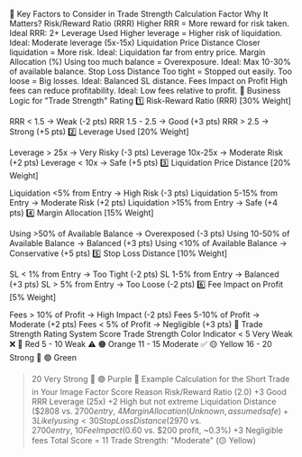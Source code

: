 📌 Key Factors to Consider in Trade Strength Calculation
Factor	Why It Matters?
Risk/Reward Ratio (RRR)	Higher RRR = More reward for risk taken. Ideal RRR: 2+
Leverage Used	Higher leverage = Higher risk of liquidation. Ideal: Moderate leverage (5x-15x)
Liquidation Price Distance	Closer liquidation = More risk. Ideal: Liquidation far from entry price.
Margin Allocation (%)	Using too much balance = Overexposure. Ideal: Max 10-30% of available balance.
Stop Loss Distance	Too tight = Stopped out easily. Too loose = Big losses. Ideal: Balanced SL distance.
Fees Impact on Profit	High fees can reduce profitability. Ideal: Low fees relative to profit.
🔹 Business Logic for "Trade Strength" Rating
1️⃣ Risk-Reward Ratio (RRR) [30% Weight]

RRR < 1.5 → Weak (-2 pts)
RRR 1.5 - 2.5 → Good (+3 pts)
RRR > 2.5 → Strong (+5 pts)
2️⃣ Leverage Used [20% Weight]

Leverage > 25x → Very Risky (-3 pts)
Leverage 10x-25x → Moderate Risk (+2 pts)
Leverage < 10x → Safe (+5 pts)
3️⃣ Liquidation Price Distance [20% Weight]

Liquidation <5% from Entry → High Risk (-3 pts)
Liquidation 5-15% from Entry → Moderate Risk (+2 pts)
Liquidation >15% from Entry → Safe (+4 pts)
4️⃣ Margin Allocation [15% Weight]

Using >50% of Available Balance → Overexposed (-3 pts)
Using 10-50% of Available Balance → Balanced (+3 pts)
Using <10% of Available Balance → Conservative (+5 pts)
5️⃣ Stop Loss Distance [10% Weight]

SL < 1% from Entry → Too Tight (-2 pts)
SL 1-5% from Entry → Balanced (+3 pts)
SL > 5% from Entry → Too Loose (-2 pts)
6️⃣ Fee Impact on Profit [5% Weight]

Fees > 10% of Profit → High Impact (-2 pts)
Fees 5-10% of Profit → Moderate (+2 pts)
Fees < 5% of Profit → Negligible (+3 pts)
🔹 Trade Strength Rating System
Score	Trade Strength	Color Indicator
< 5	Very Weak ❌	🔴 Red
5 - 10	Weak ⚠️	🟠 Orange
11 - 15	Moderate ✅	🟡 Yellow
16 - 20	Strong 💪	🟢 Green
> 20	Very Strong 🚀	🟣 Purple
🔹 Example Calculation for the Short Trade in Your Image
Factor	Score	Reason
Risk/Reward Ratio (2.0)	+3	Good RRR
Leverage (25x)	+2	High but not extreme
Liquidation Distance ($2808 vs. $2700 entry, ~4% away)	-3	Too close to entry (High risk)
Margin Allocation (Unknown, assumed safe)	+3	Likely using <30% balance
Stop Loss Distance ($2970 vs. $2700 entry, ~10% away)	+3	Balanced SL distance
Fee Impact ($0.60 vs. $200 profit, ~0.3%)	+3	Negligible fees
Total Score = 11
Trade Strength: "Moderate" (🟡 Yellow)